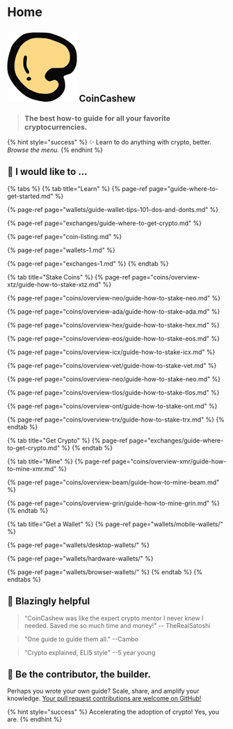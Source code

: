 # Home

##  ![](.gitbook/assets/160.png) CoinCashew

> ### The best how-to guide for all your favorite cryptocurrencies.

{% hint style="success" %}
✨ Learn to do anything with crypto, better. _Browse the menu._
{% endhint %}

## 🙋 I would like to ...

{% tabs %}
{% tab title="Learn" %}
{% page-ref page="guide-where-to-get-started.md" %}

{% page-ref page="wallets/guide-wallet-tips-101-dos-and-donts.md" %}

{% page-ref page="exchanges/guide-where-to-get-crypto.md" %}

{% page-ref page="coin-listing.md" %}

{% page-ref page="wallets-1.md" %}

{% page-ref page="exchanges-1.md" %}
{% endtab %}

{% tab title="Stake Coins" %}
{% page-ref page="coins/overview-xtz/guide-how-to-stake-xtz.md" %}

{% page-ref page="coins/overview-neo/guide-how-to-stake-neo.md" %}

{% page-ref page="coins/overview-ada/guide-how-to-stake-ada.md" %}

{% page-ref page="coins/overview-hex/guide-how-to-stake-hex.md" %}

{% page-ref page="coins/overview-eos/guide-how-to-stake-eos.md" %}

{% page-ref page="coins/overview-icx/guide-how-to-stake-icx.md" %}

{% page-ref page="coins/overview-vet/guide-how-to-stake-vet.md" %}

{% page-ref page="coins/overview-neo/guide-how-to-stake-neo.md" %}

{% page-ref page="coins/overview-tlos/guide-how-to-stake-tlos.md" %}

{% page-ref page="coins/overview-ont/guide-how-to-stake-ont.md" %}

{% page-ref page="coins/overview-trx/guide-how-to-stake-trx.md" %}
{% endtab %}

{% tab title="Get Crypto" %}
{% page-ref page="exchanges/guide-where-to-get-crypto.md" %}
{% endtab %}

{% tab title="Mine" %}
{% page-ref page="coins/overview-xmr/guide-how-to-mine-xmr.md" %}

{% page-ref page="coins/overview-beam/guide-how-to-mine-beam.md" %}

{% page-ref page="coins/overview-grin/guide-how-to-mine-grin.md" %}
{% endtab %}

{% tab title="Get a Wallet" %}
{% page-ref page="wallets/mobile-wallets/" %}

{% page-ref page="wallets/desktop-wallets/" %}

{% page-ref page="wallets/hardware-wallets/" %}

{% page-ref page="wallets/browser-wallets/" %}
{% endtab %}
{% endtabs %}

## 🤖 Blazingly helpful

> "CoinCashew was like the expert crypto mentor I never knew I needed. Saved me so much time and money!" -- TheRealSatoshi

> "One guide to guide them all." --Cambo

> "Crypto explained, ELI5 style" --5 year young

## 🎯 Be the contributor, the builder.

Perhaps you wrote your own guide? Scale, share, and amplify your knowledge. [Your pull request contributions are welcome on GitHub!](contact-us/contributing/)

{% hint style="success" %}
Accelerating the adoption of crypto! Yes, you are. 
{% endhint %}

